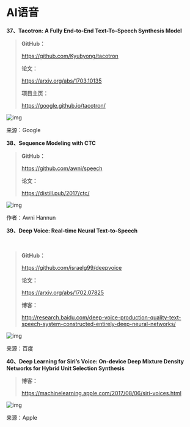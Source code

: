 
# **AI语音**

**37、Tacotron: A Fully End-to-End Text-To-Speech Synthesis Model** 



> **GitHub：**
>
> https://github.com/Kyubyong/tacotron
>
> **论文：**
>
> https://arxiv.org/abs/1703.10135
>
> **项目主页：**
>
> https://google.github.io/tacotron/



![img](https://mmbiz.qpic.cn/mmbiz_jpg/ptp8P184xjyl2yLZ4z4iaZhPCia7T73uxAHiag7khzbYNcp0WEn1zJbpicn8hH6dO7Dry8cX17ozxe5WP7hutBkgng/640?wx_fmt=jpeg&tp=webp&wxfrom=5&wx_lazy=1&wx_co=1)

来源：Google



**38、Sequence Modeling with CTC**



> **GitHub：**
>
> https://github.com/awni/speech
>
> **论文：**
>
> https://distill.pub/2017/ctc/



![img](https://mmbiz.qpic.cn/mmbiz_jpg/ptp8P184xjyl2yLZ4z4iaZhPCia7T73uxAB3XpbWibxQUeMxN4zBhVHiaawkmGFfd3N1A7WI6YzXF5L0dzOHB7Bib5w/640?wx_fmt=jpeg&tp=webp&wxfrom=5&wx_lazy=1&wx_co=1)

作者：Awni Hannun



**39、Deep Voice: Real-time Neural Text-to-Speech**

 

> **GitHub：**
>
> https://github.com/israelg99/deepvoice
>
> **论文：**
>
> https://arxiv.org/abs/1702.07825
>
> **博客：**
>
> http://research.baidu.com/deep-voice-production-quality-text-speech-system-constructed-entirely-deep-neural-networks/



![img](https://mmbiz.qpic.cn/mmbiz_png/ptp8P184xjyl2yLZ4z4iaZhPCia7T73uxAKLRQiaV0fOYmLw8o9TDmtBhbXGFaY3RGCM6zRPS1t9UlkIvoRibJpwOQ/640?wx_fmt=png&tp=webp&wxfrom=5&wx_lazy=1&wx_co=1)

来源：百度



**40、Deep Learning for Siri’s Voice: On-device Deep Mixture Density Networks for Hybrid Unit Selection Synthesis**



> **博客：**
>
> https://machinelearning.apple.com/2017/08/06/siri-voices.html



![img](https://mmbiz.qpic.cn/mmbiz_png/ptp8P184xjyl2yLZ4z4iaZhPCia7T73uxACicJYetFjQcn7SMSEI7QeNElKCmzft2HRxATspohdxibricEthyfJiczibQ/640?wx_fmt=png&tp=webp&wxfrom=5&wx_lazy=1&wx_co=1)

来源：Apple


  
